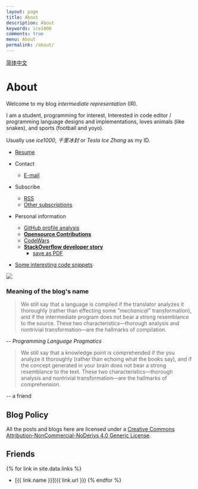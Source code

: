 ```yaml
---
layout: page
title: About
description: About
keywords: ice1000
comments: true
menu: About
permalink: /about/
---
```


[简体中文](../about-cn/)

# About

Welcome to my blog *intermediate representation* (IR).

I am a student, programming for interest,
Interested in code editor / programming language designs and implementations,
loves animals (like snakes), and sports (football and yoyo).

Usually use *ice1000*, *千里冰封* or *Tesla Ice Zhang* as my ID.

+ [Resume](../resume)

+ Contact
  + [E-mail](mailto:ice1000@kotliner.cn)
+ Subscribe
  + [RSS](../feed.xml)
  + [Other subscriptions](../subscribe)
+ Personal information
  + [GitHub profile analysis](https://github-profile-summary.com/user/ice1000)
  + [**Opensource Contributions**](../opensource-contributions/)
  + [CodeWars](../codewars/)
  + [**StackOverflow developer story**](http://stackoverflow.com/story/ice1000)
    + [save as PDF](https://stackoverflow.com/users/story/pdf/7083401?View=Pdf)
+ [Some interesting code snippets](../gists/)

[![](http://stackexchange.com/users/flair/9532102.png)](http://stackoverflow.com/users/7083401/ice1000 "profile for ice1000 at Stack Overflow, Q&A for professional and enthusiast programmers")

### Meaning of the blog's name

> We still say that a language is compiled if the translator analyzes it thoroughly (rather than effecting some
> *"mechanical"* transformation), and if the intermediate program does not bear a strong resemblance to the source.
> These two characteristics—thorough analysis and nontrivial transformation—are the hallmarks of compilation.

-- *Programming Language Pragmatics*

> We still say that a knowledge point is comprehended if the you analyze it thoroughly (rather than echoing
> what the books say), and if the concept generated in your brain does not bear a strong resemblance to the text.
> These two characteristics—thorough analysis and nontrivial transformation—are the hallmarks of comprehension.

-- a friend

<!-- ## StackExchange Sites -->

<!-- + [![](https://gamedev.stackexchange.com/users/flair/106607.png)](https://gamedev.stackexchange.com/users/106607/ice1000 "profile for ice1000 at Game Development Stack Exchange, Q&A for professional and independent game developers") -->
<!-- + [![](https://codegolf.stackexchange.com/users/flair/70943.png)](https://codegolf.stackexchange.com/users/70943/ice1000 "profile for ice1000 at Programming Puzzles & Code Golf Stack Exchange, Q&A for programming puzzle enthusiasts and code golfers") -->
<!-- + [![](https://askubuntu.com/users/flair/721173.png)](https://askubuntu.com/users/721173/ice1000 "profile for ice1000 at Ask Ubuntu, Q&A for Ubuntu users and developers") -->
<!-- + [![](https://tex.stackexchange.com/users/flair/145304.png)](https://tex.stackexchange.com/users/145304/ice1000 "profile for ice1000 at TeX - LaTeX Stack Exchange, Q&amp;A for users of TeX, LaTeX, ConTeXt, and related typesetting systems") -->

<!-- ## Contact -->

<!-- {% for website in site.data.social %} -->
<!-- * {{ website.sitename }}：[@{{ website.name }}]({{ website.url }}) -->
<!-- {% endfor %} -->


## Blog Policy

<!--
[![License: CC BY-NC-ND 4.0](https://img.shields.io/badge/License-CC%20BY--NC--ND%204.0-lightgrey.svg)](http://creativecommons.org/licenses/by-nc-nd/4.0/)
<a rel="license" href="http://creativecommons.org/licenses/by-nc-nd/4.0/">
<img alt="Creative Commons License" style="border-width:0" src="https://i.creativecommons.org/l/by-nc-nd/4.0/88x31.png" />
</a>
-->


All the posts and blogs here are licensed under a 
<a rel="license" href="http://creativecommons.org/licenses/by-nc-nd/4.0/">
Creative Commons Attribution-NonCommercial-NoDerivs 4.0 Generic License</a>.

## Friends

{% for link in site.data.links %}
* [{{ link.name }}]({{ link.url }})
{% endfor %}
